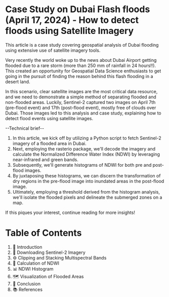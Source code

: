 # Case Study on Dubai Flash floods (April 17, 2024) - How to detect floods using Satellite Imagery

This article is a case study covering geospatial analysis of Dubai flooding using extensive use of satellite imagery tools.

Very recently the world woke up to the news about Dubai Airport getting flooded due to a rare storm (more than 250 mm of rainfall in 24 hours!!). This created an opportunity for Geospatial Data Science enthusiasts to get going in the pursuit of finding the reason behind this flash flooding in a desert land. 

In this scenario, clear satellite images are the most critical data resource, and we need to demonstrate a simple method of separating flooded and non-flooded areas. Luckily, Sentinel-2 captured two images on April 7th (pre-flood event) and 17th (post-flood event), mostly free of clouds over Dubai. Those images led to this analysis and case study, explaining how to detect flood events using satellite images.

--Technical brief--

1. In this article, we kick off by utilizing a Python script to fetch Sentinel-2 imagery of a flooded area in Dubai. 
2. Next, employing the rasterio package, we'll decode the imagery and calculate the Normalized Difference Water Index (NDWI) by leveraging near-infrared and green bands. 
3. Subsequently, we'll generate histograms of NDWI for both pre and post-flood images. 
4. By juxtaposing these histograms, we can discern the transformation of dry regions in the pre-flood image into inundated areas in the post-flood image. 
5. Ultimately, employing a threshold derived from the histogram analysis, we'll isolate the flooded pixels and delineate the submerged zones on a map.

If this piques your interest, continue reading for more insights!


# Table of Contents

1. 🌅 Introduction
2. 💾 Downloading Sentinel-2 Imagery
3. ⚙️ Clipping and Stacking Multispectral Bands
4. 📐 Calculation of NDWI
5. 📊 NDWI Histogram
6. 🗺️ Visualization of Flooded Areas
7. 📄 Conclusion
8. 📚 References

